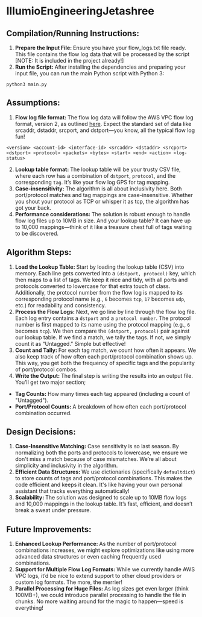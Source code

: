 # IllumioEngineeringJetashree

## Compilation/Running Instructions:

1. <b> Prepare the Input File: </b> Ensure you have your flow_logs.txt file ready. This file contains the flow log data that will be processed by the script [NOTE: It is included in the project already!]
2. <b> Run the Script: </b> After installing the dependencies and preparing your input file, you can run the main Python script with Python 3:

```python3 main.py```

## Assumptions:

1. <b> Flow log file format: </b> The flow log data will follow the AWS VPC flow log format, version 2, as outlined [here](https://docs.aws.amazon.com/vpc/latest/userguide/flow-log-records.html#flow-logs-fields). Expect the standard set of data like srcaddr, dstaddr, srcport, and dstport—you know, all the typical flow log fun!

```<version> <account-id> <interface-id> <srcaddr> <dstaddr> <srcport> <dstport> <protocol> <packets> <bytes> <start> <end> <action> <log-status>```

2. <b> Lookup table format: </b> The lookup table will be your trusty CSV file, where each row has a combination of `dstport`, `protocol`, and the corresponding `tag`. It’s like your flow log GPS for tag mapping.
3. <b> Case-insensitivity: </b> The algorithm is all about inclusivity here. Both port/protocol matches and tag mappings are case-insensitive. Whether you shout your protocol as TCP or whisper it as tcp, the algorithm has got your back.
4. <b> Performance considerations: </b> The solution is robust enough to handle flow log files up to 10MB in size. And your lookup table? It can have up to 10,000 mappings—think of it like a treasure chest full of tags waiting to be discovered.

## Algorithm Steps:

1. <b> Load the Lookup Table: </b> Start by loading the lookup table (CSV) into memory. Each line gets converted into a `(dstport, protocol)` key, which then maps to a list of tags. We keep it nice and tidy, with all ports and protocols converted to lowercase for that extra touch of class. Additionally, the protocol number from the flow log is mapped to its corresponding protocol name (e.g., `6` becomes `tcp`, `17` becomes `udp`, etc.) for readability and consistency.
2. <b> Process the Flow Logs: </b> Next, we go line by line through the flow log file. Each log entry contains a `dstport` and a `protocol number`. The protocol number is first mapped to its name using the protocol mapping (e.g., `6` becomes `tcp`). We then compare the `(dstport, protocol)` pair against our lookup table. If we find a match, we tally the tags. If not, we simply count it as “Untagged.” Simple but effective!
3. <b> Count and Tally: </b> For each tag match, we count how often it appears. We also keep track of how often each port/protocol combination shows up. This way, you get both the frequency of specific tags and the popularity of port/protocol combos.
4. <b> Write the Output: </b> The final step is writing the results into an output file. You’ll get two major section;
- <b> Tag Counts: </b> How many times each tag appeared (including a count of "Untagged").
- <b> Port/Protocol Counts: </b> A breakdown of how often each port/protocol combination occurred.

## Design Decisions:

1. <b> Case-Insensitive Matching: </b> Case sensitivity is so last season. By normalizing both the ports and protocols to lowercase, we ensure we don't miss a match because of case mismatches. We’re all about simplicity and inclusivity in the algorithm.
2. <b> Efficient Data Structures: </b> We use dictionaries (specifically `defaultdict`) to store counts of tags and port/protocol combinations. This makes the code efficient and keeps it clean. It's like having your own personal assistant that tracks everything automatically!
3. <b> Scalability: </b> The solution was designed to scale up to 10MB flow logs and 10,000 mappings in the lookup table. It’s fast, efficient, and doesn’t break a sweat under pressure.

## Future Improvements:

1. <b> Enhanced Lookup Performance: </b> As the number of port/protocol combinations increases, we might explore optimizations like using more advanced data structures or even caching frequently used combinations.
2. <b> Support for Multiple Flow Log Formats: </b> While we currently handle AWS VPC logs, it’d be nice to extend support to other cloud providers or custom log formats. The more, the merrier!
3. <b> Parallel Processing for Huge Files: </b> As log sizes get even larger (think 100MB+), we could introduce parallel processing to handle the file in chunks. No more waiting around for the magic to happen—speed is everything!

